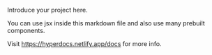 Introduce your project here.

You can use jsx inside this markdown file and also use many prebuilt components.

Visit https://hyperdocs.netlify.app/docs for more info.

